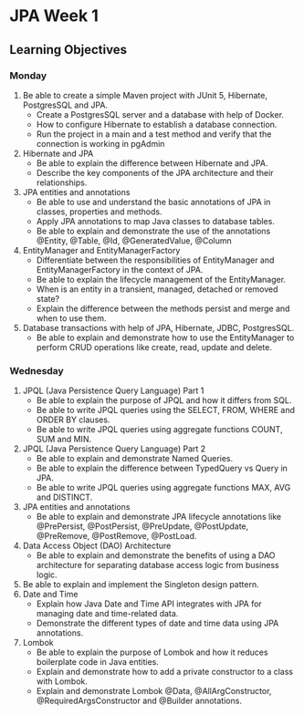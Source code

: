 # JPA Week 1

## Learning Objectives

### Monday

1. Be able to create a simple Maven project with JUnit 5, Hibernate, PostgresSQL and JPA.
    - Create a PostgresSQL server and a database with help of Docker.
    - How to configure Hibernate to establish a database connection.
    - Run the project in a main and a test method and verify that the connection is working in pgAdmin
2. Hibernate and JPA
    - Be able to explain the difference between Hibernate and JPA.
    - Describe the key components of the JPA architecture and their relationships.
3. JPA entities and annotations
    - Be able to use and understand the basic annotations of JPA in classes, properties and methods.
    - Apply JPA annotations to map Java classes to database tables.
    - Be able to explain and demonstrate the use of the annotations @Entity, @Table, @Id, @GeneratedValue, @Column 
4. EntityManager and EntityManagerFactory
    - Differentiate between the responsibilities of EntityManager and EntityManagerFactory in the context of JPA.
    - Be able to explain the lifecycle management of the EntityManager.
    - When is an entity in a transient, managed, detached or removed state?
    - Explain the difference between the methods persist and merge and when to use them.
5. Database transactions with help of JPA, Hibernate, JDBC, PostgresSQL.
    - Be able to explain and demonstrate how to use the EntityManager to perform CRUD operations like create, read, update and delete.


### Wednesday

1. JPQL (Java Persistence Query Language) Part 1
    - Be able to explain the purpose of JPQL and how it differs from SQL.
    - Be able to write JPQL queries using the SELECT, FROM, WHERE and ORDER BY clauses.
    - Be able to write JPQL queries using aggregate functions COUNT, SUM and MIN.
2. JPQL (Java Persistence Query Language) Part 2
    - Be able to explain and demonstrate Named Queries.
    - Be able to explain the difference between TypedQuery vs Query in JPA.
    - Be able to write JPQL queries using aggregate functions MAX, AVG and DISTINCT.
3. JPA entities and annotations
    - Be able to explain and demonstrate JPA lifecycle annotations like @PrePersist, @PostPersist, @PreUpdate, @PostUpdate, @PreRemove, @PostRemove, @PostLoad.
4. Data Access Object (DAO) Architecture
    - Be able to explain and demonstrate the benefits of using a DAO architecture for separating database access logic from business logic. 
5. Be able to explain and implement the Singleton design pattern.
6. Date and Time
    - Explain how Java Date and Time API integrates with JPA for managing date and time-related data.
    - Demonstrate the different types of date and time data using JPA annotations.
7. Lombok
    - Be able to explain the purpose of Lombok and how it reduces boilerplate code in Java entities.
    - Explain and demonstrate how to add a private constructor to a class with Lombok.
    - Explain and demonstrate Lombok @Data, @AllArgConstructor, @RequiredArgsConstructor and @Builder annotations.